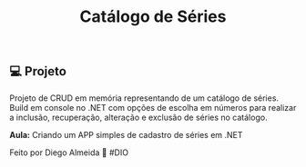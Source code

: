 <h1 align="center">
 Catálogo de Séries
</h1>

<br>

## 💻 Projeto

Projeto de CRUD em memória representando de um catálogo de séries. Build em console no .NET com opções de escolha em números para realizar a inclusão, recuperação, alteração e exclusão de séries no catálogo.


**Aula:** Criando um APP simples de cadastro de séries em .NET

Feito por Diego Almeida :wave: #DIO 

